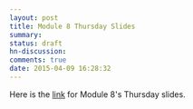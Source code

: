 ```yaml
---
layout: post
title: Module 8 Thursday Slides
summary:
status: draft
hn-discussion:
comments: true
date: 2015-04-09 16:28:32
---
```


Here is the
[link](https://docs.google.com/a/usfca.edu/file/d/0B-5GjaosMAovVGdGS09KclBuOVk/edit?usp=drivesdk)
for Module 8's Thursday slides.

